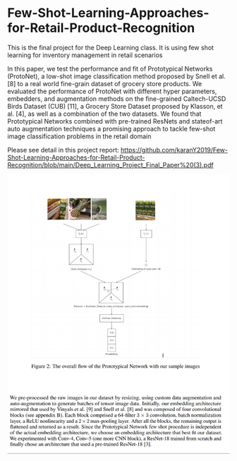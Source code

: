 # Few-Shot-Learning-Approaches-for-Retail-Product-Recognition
This is the final project for the Deep Learning class. It is using few shot learning for inventory management in retail scenarios

In this paper, we test the performance and fit of Prototypical Networks (ProtoNet),
a low-shot image classification method proposed by Snell et al. [8] to a real world
fine-grain dataset of grocery store products. We evaluated the performance of
ProtoNet with different hyper parameters, embedders, and augmentation methods
on the fine-grained Caltech-UCSD Birds Dataset (CUB) [11], a Grocery Store
Dataset proposed by Klasson, et al. [4], as well as a combination of the two datasets.
We found that Prototypical Networks combined with pre-trained ResNets and stateof-art auto augmentation techniques a promising approach to tackle few-shot image
classification problems in the retail domain

Please see detail in this project report: https://github.com/karanY2019/Few-Shot-Learning-Approaches-for-Retail-Product-Recognition/blob/main/Deep_Learning_Project_Final_Paper%20(3).pdf

<img src="https://github.com/karanY2019/Few-Shot-Learning-Approaches-for-Retail-Product-Recognition/blob/main/model_figure.png" width="800px">
